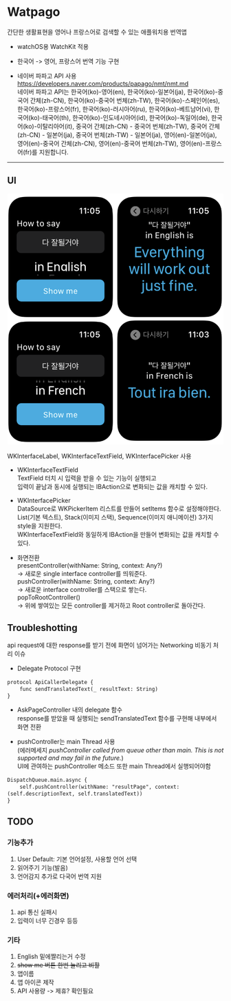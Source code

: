 # Watpago
간단한 생활표현을 영어나 프랑스어로 검색할 수 있는 애플워치용 번역앱  

- watchOS용 WatchKit 적용  
- 한국어 -> 영어, 프랑스어 번역 기능 구현  

- 네이버 파파고 API 사용  
https://developers.naver.com/products/papago/nmt/nmt.md  
네이버 파파고 API는 한국어(ko)-영어(en), 한국어(ko)-일본어(ja), 한국어(ko)-중국어 간체(zh-CN), 한국어(ko)-중국어 번체(zh-TW), 한국어(ko)-스페인어(es), 한국어(ko)-프랑스어(fr), 한국어(ko)-러시아어(ru), 한국어(ko)-베트남어(vi), 한국어(ko)-태국어(th), 한국어(ko)-인도네시아어(id), 한국어(ko)-독일어(de), 한국어(ko)-이탈리아어(it), 중국어 간체(zh-CN) - 중국어 번체(zh-TW), 중국어 간체(zh-CN) - 일본어(ja), 중국어 번체(zh-TW) - 일본어(ja), 영어(en)-일본어(ja), 영어(en)-중국어 간체(zh-CN), 영어(en)-중국어 번체(zh-TW), 영어(en)-프랑스어(fr)를 지원합니다.  

- - -
## UI

![](https://github.com/KKANG00/Watpago/blob/main/ScreenShots.png)

WKInterfaceLabel, WKInterfaceTextField, WKInterfacePicker 사용  

- WKInterfaceTextField  
TextField 터치 시 입력을 받을 수 있는 기능이 실행되고  
입력이 끝남과 동시에 실행되는 IBAction으로 변화되는 값을 캐치할 수 있다.  

- WKInterfacePicker  
DataSource로 WKPickerItem 리스트를 만들어 setItems 함수로 설정해야한다.  
List(기본 텍스트), Stack(이미지 스택), Sequence(이미지 애니메이션) 3가지 style을 지원한다.  
WKInterfaceTextField와 동일하게 IBAction을 만들어 변화되는 값을 캐치할 수 있다.  

- 화면전환  
presentController(withName: String, context: Any?)  
-> 새로운 single interface controller를 띄워준다.  
pushController(withName: String, context: Any?)  
-> 새로운 interface controller를 스택으로 쌓는다.  
popToRootController()  
-> 위에 쌓여있는 모든 controller를 제거하고 Root controller로 돌아간다.  

## Troubleshotting  
api request에 대한 response를 받기 전에 화면이 넘어가는 Networking 비동기 처리 이슈  

- Delegate Protocol 구현  
```
protocol ApiCallerDelegate {  
    func sendTranslatedText(_ resultText: String)  
}  
```

- AskPageController 내의 delegate 함수  
response를 받았을 때 실행되는 sendTranslatedText 함수를 구현해 내부에서 화면 전환  

- pushController는 main Thread 사용  
(에러메세지  *pushController called from queue other than main. This is not supported and may fail in the future.*)  
UI에 관여하는 pushController 메소드 또한 main Thread에서 실행되어야함  
```
DispatchQueue.main.async {  
    self.pushController(withName: "resultPage", context: (self.descriptionText, self.translatedText))  
}  
```

## TODO
### 기능추가
1. User Default: 기본 언어설정, 사용할 언어 선택  
2. 읽어주기 기능(발음)  
3. 언어감지 추가로 다국어 번역 지원  

### 에러처리(+에러화면)
1. api 통신 실패시  
2. 입력이 너무 긴경우 등등  

### 기타
1. English 밑에짤리는거 수정  
2. ~~show me 버튼 한번 눌리고 비활~~  
3. 앱이름  
4. 앱 아이콘 제작  
5. API 사용량 -> 제휴? 확인필요  
